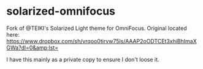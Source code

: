 # solarized-omnifocus
Fork of @TEIKI's Solarized Light theme for OmniFocus. Original located here: https://www.dropbox.com/sh/vrqoo0tirvw75ls/AAAP2oODTCEt3xhiBhImaXGWa?dl=0&amp;lst=

I have this mainly as a private copy to ensure I don't loose it.
